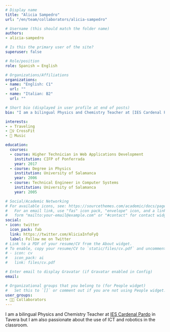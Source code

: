 ```yaml
---
# Display name
title: "Alicia Sampedro"
url: "/en/team/collaborators/alicia-sampedro"

# Username (this should match the folder name)
authors:
- alicia-sampedro

# Is this the primary user of the site?
superuser: false

# Role/position
role: Spanish ↔️ English

# Organizations/Affiliations
organizations:
- name: "English: C1"
  url: ""
- name: "Italian: B2"
  url: ""  

# Short bio (displayed in user profile at end of posts)
bio: "I am a bilingual Physics and Chemistry Teacher at [IES Cardenal Pardo](http://iescardenalpardotavera.centros.educa.jcyl.es/sitio/index.cgi) in Tavera but I am also passionate about the use of ICT and robotics in the classroom."

interests:
- ✈️ Traveling
- 🏋️‍♀️ CrossFit
- 🎵 Music

education:
  courses:
  - course: Higher Technician in Web Applications Development
    institution: CIFP of Ponferrada
    year: 2017
  - course: Degree in Physics
    institution: University of Salamanca
    year: 2006
  - course: Technical Engineer in Computer Systems
    institution: University of Salamanca
    year: 2005

# Social/Academic Networking
# For available icons, see: https://sourcethemes.com/academic/docs/page-builder/#icons
#   For an email link, use "fas" icon pack, "envelope" icon, and a link in the
#   form "mailto:your-email@example.com" or "#contact" for contact widget.
social:
- icon: twitter
  icon_pack: fab
  link: https://twitter.com/AliciaInfoFyQ
  label: Follow me on Twitter
# Link to a PDF of your resume/CV from the About widget.
# To enable, copy your resume/CV to `static/files/cv.pdf` and uncomment the lines below.
# - icon: cv
#   icon_pack: ai
#   link: files/cv.pdf

# Enter email to display Gravatar (if Gravatar enabled in Config)
email:

# Organizational groups that you belong to (for People widget)
#   Set this to `[]` or comment out if you are not using People widget.
user_groups:
- 🙌🏼 Collaborators
---
```


I am a bilingual Physics and Chemistry Teacher at [IES Cardenal Pardo](http://iescardenalpardotavera.centros.educa.jcyl.es/sitio/index.cgi) in Tavera but I am also passionate about the use of ICT and robotics in the classroom.